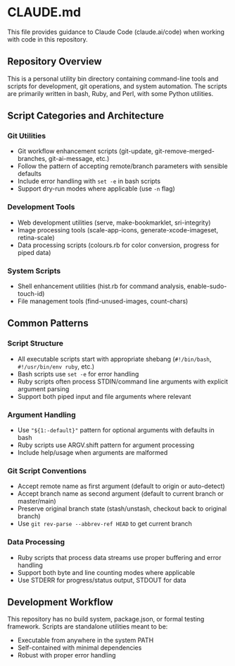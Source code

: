 # CLAUDE.md

This file provides guidance to Claude Code (claude.ai/code) when working with code in this repository.

## Repository Overview

This is a personal utility bin directory containing command-line tools and scripts for development, git operations, and system automation. The scripts are primarily written in bash, Ruby, and Perl, with some Python utilities.

## Script Categories and Architecture

### Git Utilities
- Git workflow enhancement scripts (git-update, git-remove-merged-branches, git-ai-message, etc.)
- Follow the pattern of accepting remote/branch parameters with sensible defaults
- Include error handling with `set -e` in bash scripts
- Support dry-run modes where applicable (use `-n` flag)

### Development Tools  
- Web development utilities (serve, make-bookmarklet, sri-integrity)
- Image processing tools (scale-app-icons, generate-xcode-imageset, retina-scale)
- Data processing scripts (colours.rb for color conversion, progress for piped data)

### System Scripts
- Shell enhancement utilities (hist.rb for command analysis, enable-sudo-touch-id)
- File management tools (find-unused-images, count-chars)

## Common Patterns

### Script Structure
- All executable scripts start with appropriate shebang (`#!/bin/bash`, `#!/usr/bin/env ruby`, etc.)
- Bash scripts use `set -e` for error handling
- Ruby scripts often process STDIN/command line arguments with explicit argument parsing
- Support both piped input and file arguments where relevant

### Argument Handling
- Use `"${1:-default}"` pattern for optional arguments with defaults in bash
- Ruby scripts use ARGV.shift pattern for argument processing
- Include help/usage when arguments are malformed

### Git Script Conventions
- Accept remote name as first argument (default to origin or auto-detect)
- Accept branch name as second argument (default to current branch or master/main)
- Preserve original branch state (stash/unstash, checkout back to original branch)
- Use `git rev-parse --abbrev-ref HEAD` to get current branch

### Data Processing
- Ruby scripts that process data streams use proper buffering and error handling
- Support both byte and line counting modes where applicable
- Use STDERR for progress/status output, STDOUT for data

## Development Workflow

This repository has no build system, package.json, or formal testing framework. Scripts are standalone utilities meant to be:
- Executable from anywhere in the system PATH
- Self-contained with minimal dependencies
- Robust with proper error handling